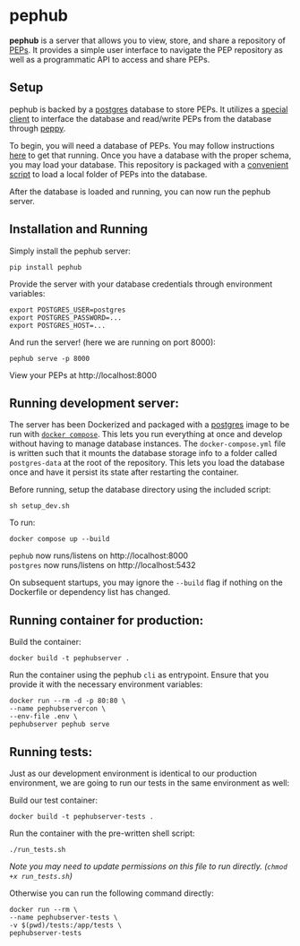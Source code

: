 # pephub
**pephub** is a server that allows you to view, store, and share a repository of [PEPs](https://pep.databio.org/en/latest/). It provides a simple user interface to navigate the PEP repository as well as a programmatic API to access and share PEPs.

## Setup
pephub is backed by a [postgres](https://www.postgresql.org/) database to store PEPs. It utilizes a [special client](https://github.com/pepkit/pephub_db) to interface the database and read/write PEPs from the database through [peppy](https://github.com/pepkit/peppy).

To begin, you will need a database of PEPs. You may follow instructions [here](https://github.com/pepkit/pephub_db/tree/master/pep_db) to get that running. Once you have a database with the proper schema, you may load your database. This repository is packaged with a [convenient script](./scripts) to load a local folder of PEPs into the database.

After the database is loaded and running, you can now run the pephub server.

## Installation and Running
Simply install the pephub server:

```console
pip install pephub
```

Provide the server with your database credentials through environment variables:

```console
export POSTGRES_USER=postgres
export POSTGRES_PASSWORD=...
export POSTGRES_HOST=...
```

And run the server! (here we are running on port 8000):

```console
pephub serve -p 8000
```

View your PEPs at http://localhost:8000

## Running development server:

The server has been Dockerized and packaged with a [postgres](https://hub.docker.com/_/postgres) image to be run with [`docker compose`](https://docs.docker.com/compose/). This lets you run everything at once and develop without having to manage database instances. The `docker-compose.yml` file is written such that it mounts the database storage info to a folder called `postgres-data` at the root of the repository. This lets you load the database once and have it persist its state after restarting the container.

Before running, setup the database directory using the included script:

```console
sh setup_dev.sh
```

To run:

```console
docker compose up --build
```

`pephub` now runs/listens on http://localhost:8000  
`postgres` now runs/listens on http://localhost:5432

On subsequent startups, you may ignore the `--build` flag if nothing on the Dockerfile or dependency list has changed.

## Running container for production:
Build the container:

```
docker build -t pephubserver .
```

Run the container using the pephub `cli` as entrypoint. Ensure that you provide it with the necessary environment variables:

```
docker run --rm -d -p 80:80 \
--name pephubservercon \
--env-file .env \
pephubserver pephub serve
```

## Running tests:
Just as our development environment is identical to our production environment, we are going to run our tests in the same environment as well:

Build our test container:

```
docker build -t pephubserver-tests .
```

Run the container with the pre-written shell script:

```
./run_tests.sh
```
_Note you may need to update permissions on this file to run directly. (`chmod +x run_tests.sh`)_

Otherwise you can run the following command directly:

```
docker run --rm \
--name pephubserver-tests \
-v $(pwd)/tests:/app/tests \
pephubserver-tests
```